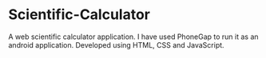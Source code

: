 # Scientific-Calculator
A web scientific calculator application. I have used PhoneGap to run it as an android application. Developed using HTML, CSS and JavaScript. 
